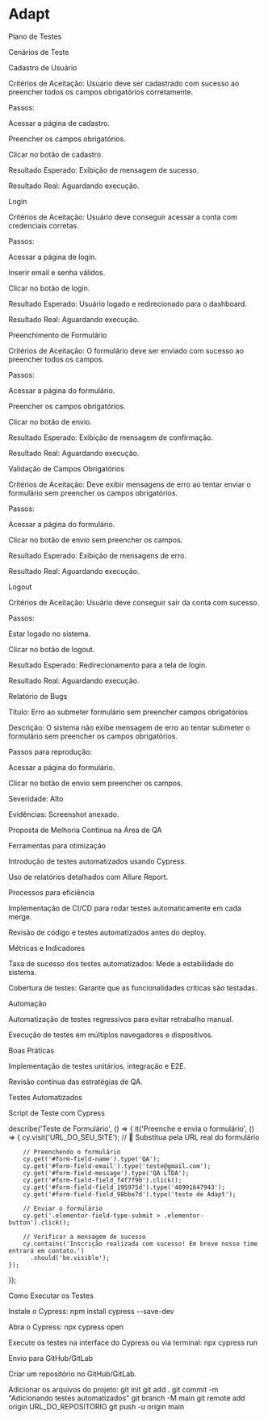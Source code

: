 # Adapt

Plano de Testes 

Cenários de Teste 

Cadastro de Usuário 

Critérios de Aceitação: Usuário deve ser cadastrado com sucesso ao preencher todos os campos obrigatórios corretamente. 

Passos:  

Acessar a página de cadastro. 

Preencher os campos obrigatórios. 

Clicar no botão de cadastro. 

Resultado Esperado: Exibição de mensagem de sucesso. 

Resultado Real: Aguardando execução. 

Login 

Critérios de Aceitação: Usuário deve conseguir acessar a conta com credenciais corretas. 

Passos:  

Acessar a página de login. 

Inserir email e senha válidos. 

Clicar no botão de login. 

Resultado Esperado: Usuário logado e redirecionado para o dashboard. 

Resultado Real: Aguardando execução. 

Preenchimento de Formulário 

Critérios de Aceitação: O formulário deve ser enviado com sucesso ao preencher todos os campos. 

Passos:  

Acessar a página do formulário. 

Preencher os campos obrigatórios. 

Clicar no botão de envio. 

Resultado Esperado: Exibição de mensagem de confirmação. 

Resultado Real: Aguardando execução. 

Validação de Campos Obrigatórios 

Critérios de Aceitação: Deve exibir mensagens de erro ao tentar enviar o formulário sem preencher os campos obrigatórios. 

Passos:  

Acessar a página do formulário. 

Clicar no botão de envio sem preencher os campos. 

Resultado Esperado: Exibição de mensagens de erro. 

Resultado Real: Aguardando execução. 

Logout 

Critérios de Aceitação: Usuário deve conseguir sair da conta com sucesso. 

Passos:  

Estar logado no sistema. 

Clicar no botão de logout. 

Resultado Esperado: Redirecionamento para a tela de login. 

Resultado Real: Aguardando execução. 

 

Relatório de Bugs 

Título: Erro ao submeter formulário sem preencher campos obrigatórios  

Descrição: O sistema não exibe mensagem de erro ao tentar submeter o formulário sem preencher os campos obrigatórios. 

Passos para reprodução:  

Acessar a página do formulário. 

Clicar no botão de envio sem preencher os campos. 

Severidade: Alto 

Evidências: Screenshot anexado. 

 

Proposta de Melhoria Contínua na Área de QA 

Ferramentas para otimização 

Introdução de testes automatizados usando Cypress. 

Uso de relatórios detalhados com Allure Report. 

Processos para eficiência 

Implementação de CI/CD para rodar testes automaticamente em cada merge. 

Revisão de código e testes automatizados antes do deploy. 

Métricas e Indicadores 

Taxa de sucesso dos testes automatizados: Mede a estabilidade do sistema. 

Cobertura de testes: Garante que as funcionalidades críticas são testadas. 

Automação 

Automatização de testes regressivos para evitar retrabalho manual. 

Execução de testes em múltiplos navegadores e dispositivos. 

Boas Práticas 

Implementação de testes unitários, integração e E2E. 

Revisão contínua das estratégias de QA. 

 

Testes Automatizados 

Script de Teste com Cypress 

describe('Teste de Formulário', () => { 
    it('Preenche e envia o formulário', () => { 
        cy.visit('URL_DO_SEU_SITE'); // 🔹 Substitua pela URL real do formulário 
 
        // Preenchendo o formulário 
        cy.get('#form-field-name').type('QA'); 
        cy.get('#form-field-email').type('teste@gmail.com'); 
        cy.get('#form-field-message').type('QA LTDA'); 
        cy.get('#form-field-field_f4f7f90').click(); 
        cy.get('#form-field-field_195975d').type('48991647943'); 
        cy.get('#form-field-field_98bbe7d').type('teste de Adapt'); 
 
        // Enviar o formulário 
        cy.get('.elementor-field-type-submit > .elementor-button').click(); 
 
        // Verificar a mensagem de sucesso 
        cy.contains('Inscrição realizada com sucesso! Em breve nosso time entrará em contato.') 
          .should('be.visible'); 
    }); 
}); 
  

Como Executar os Testes 

Instale o Cypress: npm install cypress --save-dev 
  

Abra o Cypress: npx cypress open 
  

Execute os testes na interface do Cypress ou via terminal: npx cypress run 
  

Envio para GitHub/GitLab 

Criar um repositório no GitHub/GitLab. 

Adicionar os arquivos do projeto: git init 
git add . 
git commit -m "Adicionando testes automatizados" 
git branch -M main 
git remote add origin URL_DO_REPOSITORIO 
git push -u origin main 
